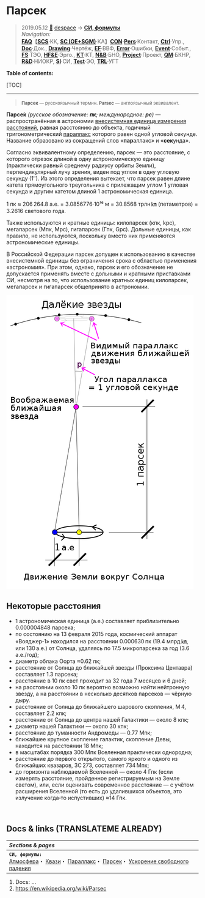 # Парсек
> 2019.05.12 [🚀](../../index/index.md) [despace](index.md) → **[СИ, формулы](si.md)**  
> *Navigation:*  
> **[FAQ](faq.md)**【**[SCS](scs.md)**·КК, **[SC (OE+SGM)](sc.md)**·КА】**[CON](contact.md)·[Pers](person.md)**·Контакт, **[Ctrl](control.md)**·Упр., **[Doc](doc.md)**·Док., **[Drawing](drawing.md)**·Чертёж, **[EF](ef.md)**·ВВФ, **[Error](error.md)**·Ошибки, **[Event](event.md)**·Событ., **[FS](fs.md)**·ТЭО, **[HF&E](hfe.md)**·Эрго., **[KT](kt.md)**·КТ, **[N&B](nnb.md)**·БНО, **[Project](project.md)**·Проект, **[QM](qm.md)**·БКНР, **[R&D](rnd.md)**·НИОКР, **[SI](si.md)**·СИ, **[Test](test.md)**·ЭО, **[TRL](trl.md)**·УГТ

**Table of contents:**

[TOC]

---

> <small>**Парсек** — русскоязычный термин. **Parsec** — англоязычный эквивалент.</small>

**Парсе́к** *(русское обозначение: **пк**; международное: **pc**)* — распространённая в астрономии [внесистемная единица измерения расстояний](si.md), равная расстоянию до объекта, годичный тригонометрический [параллакс](parallax.md) которого равен одной угловой секунде. Название образовано из сокращений слов «**пар**аллакс» и «**сек**унда».

Согласно эквивалентному определению, парсек — это расстояние, с которого отрезок длиной в одну астрономическую единицу (практически равный среднему радиусу орбиты Земли), перпендикулярный лучу зрения, виден под углом в одну угловую секунду (1″). Из этого определения вытекает, что парсек равен длине катета прямоугольного треугольника с прилежащим углом 1 угловая секунда и другим катетом длиной 1 астрономическая единица.

1 пк ≈ 206 264.8 а.е. = 3.0856776·10¹⁶ м = 30.8568 трлн ㎞ (петаметров) = 3.2616 светового года.

Также используются и кратные единицы: килопарсек (кпк, kpc), мегапарсек (Мпк, Mpc), гигапарсек (Гпк, Gpc). Дольные единицы, как правило, не используются, поскольку вместо них применяются астрономические единицы.

В Российской Федерации парсек допущен к использованию в качестве внесистемной единицы без ограничения срока с областью применения «астрономия». При этом, однако, парсек и его обозначение не допускается применять вместе с дольными и кратными приставками СИ, несмотря на то, что использование кратных единиц килопарсек, мегапарсек и гигапарсек общепринято в астрономии.

![](f/si/parsec_1_2_rus.webp)



## Некоторые расстояния
   - 1 астрономическая единица (а.е.) составляет приблизительно 0.000004848 парсека;
   - по состоянию на 13 февраля 2015 года, космический аппарат «Вояджер‑1» находился на расстоянии 0.000630 пк (19.4 млрд ㎞, или 130 а.е.) от Солнца, удаляясь по 17.5 микропарсека за год (3.6 а.е./год);
   - диаметр облака Оорта ≈0.62 пк;
   - расстояние от Солнца до ближайшей звезды (Проксима Центавра) составляет 1.3 парсека;
   - расстояние в 10 пк свет проходит за 32 года 7 месяцев и 6 дней;
   - на расстоянии около 10 пк вероятно возможно найти нейтронную звезду, а на расстоянии в несколько десятков парсеков — чёрную дыру.
   - расстояние от Солнца до ближайшего шарового скопления, M 4, составляет 2.2 кпк;
   - расстояние от Солнца до центра нашей Галактики — около 8 кпк;
   - диаметр нашей Галактики — около 30 кпк;
   - расстояние до туманности Андромеды — 0.77 Мпк;
   - ближайшее крупное скопление галактик, скопление Девы, находится на расстоянии 18 Мпк;
   - в масштабах порядка 300 Мпк Вселенная практически однородна;
   - расстояние до первого открытого, самого яркого и одного из ближайших квазаров, 3C 273, составляет 734 Мпк;
   - до горизонта наблюдаемой Вселенной — около 4 Гпк (если измерять расстояние, пройденное регистрируемым на Земле светом), или, если оценивать современное расстояние — с учётом расширения Вселенной (то есть до удалившихся объектов, это излучение когда‑то испустивших) ≈14 Гпк.



<p style="page-break-after:always"> </p>

## Docs & links (TRANSLATEME ALREADY)
|*Sections & pages*|
|:-|
|**`СИ, формулы:`**<br> [Атмосфера](atmosphere.md)・ [Квази](quasi.md)・ [Параллакс](parallax.md)・ [Парсек](parsec.md)・ [Ускорение свободного падения](g.md)|

   1. Docs: …
   1. <https://en.wikipedia.org/wiki/Parsec>
